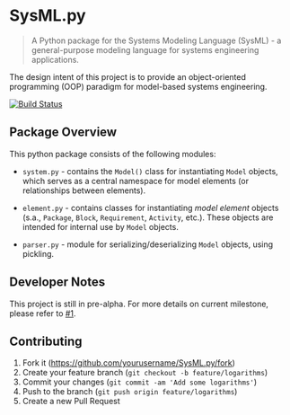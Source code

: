 # SysML.py

> A Python package for the Systems Modeling Language (SysML) - a general-purpose modeling language for systems engineering applications.

The design intent of this project is to provide an object-oriented programming (OOP) paradigm for model-based systems engineering.

[![Build Status](https://travis-ci.com/spacedecentral/SysML.py.svg?branch=dev)](https://travis-ci.com/spacedecentral/SysML.py)

## Package Overview

This python package consists of the following modules:

- `system.py` - contains the `Model()` class for instantiating `Model` objects, which serves as a central namespace for model elements (or relationships between elements).

- `element.py` - contains classes for instantiating *model element* objects (s.a., `Package`, `Block`, `Requirement`, `Activity`, etc.). These objects are intended for internal use by `Model` objects.

- `parser.py` - module for serializing/deserializing `Model` objects, using pickling.

## Developer Notes

This project is still in pre-alpha. For more details on current
milestone, please refer to
[#1](https://github.com/spacedecentral/SysML.py/issues/1).

## Contributing

1. Fork it (<https://github.com/yourusername/SysML.py/fork>)
2. Create your feature branch (`git checkout -b feature/logarithms`)
3. Commit your changes (`git commit -am 'Add some logarithms'`)
4. Push to the branch (`git push origin feature/logarithms`)
5. Create a new Pull Request
